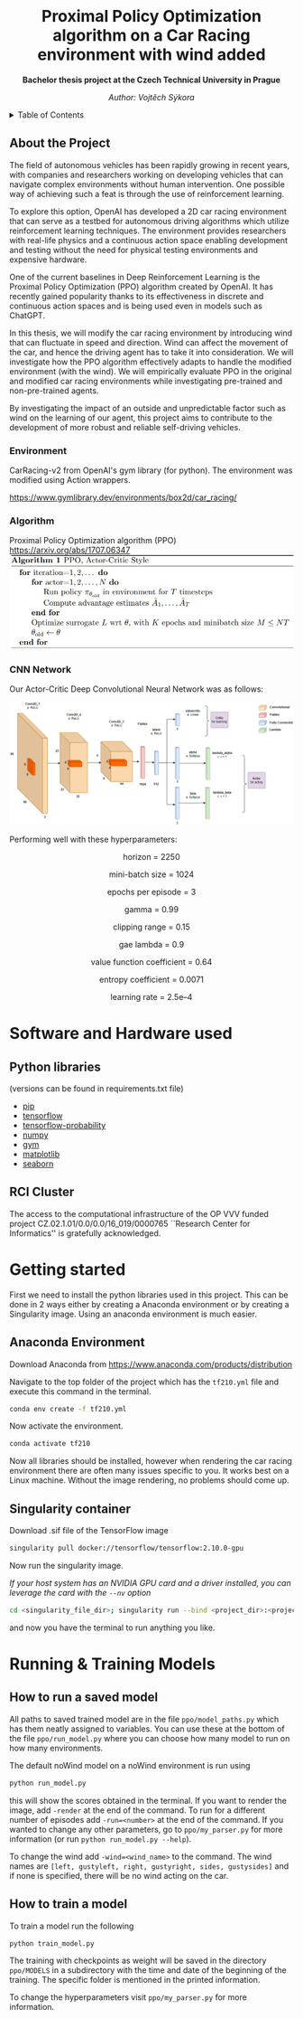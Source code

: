 
<!-- PROJECT Title -->
<br />
<div align="center">
  <h1 align="center">Proximal Policy Optimization algorithm on a Car Racing environment with wind added</h1>

  <p align="center">
    <b>Bachelor thesis project at the Czech Technical University in Prague</b>
  </p>
  <p align="center">
    <i>Author: Vojtěch Sýkora</i>
  </p>
</div>
<!-- ----- -->

<!-- TABLE OF CONTENTS -->
<details>
  <summary>Table of Contents</summary>
  <ol>
    <li>
      <a href="#about-the-project">About The Project</a>
      <ul>
        <li><a href="#environment">Environment</a></li>
        <li><a href="#algorithm">Algorithm</a></li>
        <li><a href="#cnn-network">CNN Network</a></li>
      </ul>
    </li>
    <li>
      <a href="#software-and-hardware-used">Software & Hardware used</a>
      <ul>
        <li><a href="#python-libraries">Python libraries</a></li>
        <li><a href="#rci-cluster">RCI cluster</a></li>
      </ul>
    </li>
   <li>
      <a href="#getting-started">Getting started</a>
      <ul>
        <li><a href="#anaconda-environment">Anaconda environment</a></li>
        <li><a href="#singularity-container">Singularity container</a></li>
      </ul>
    </li>
    <li>
      <a href="#running--training-models">Running & Training Models</a>
      <ul>
        <li><a href="#how-to-run-a-saved-model">How to run a saved model</a></li>
        <li><a href="#how-to-train-a-model">How to train a model</a></li>
      </ul>
    </li>
  </ol>
</details>


<!-- ABOUT THE PROJECT -->
## About the Project

The field of autonomous vehicles has been rapidly growing in recent years, with companies and researchers working on developing vehicles that can navigate complex environments without human intervention. One possible way of achieving such a feat is through the use of reinforcement learning. 
     
To explore this option, OpenAI has developed a 2D car racing environment that can serve as a testbed for autonomous driving algorithms which utilize reinforcement learning techniques. The environment provides researchers with real-life physics and a continuous action space enabling development and testing without the need for physical testing environments and expensive hardware. 

One of the current baselines in Deep Reinforcement Learning is the Proximal Policy Optimization (PPO) algorithm created by OpenAI. It has recently gained popularity thanks to its effectiveness in discrete and continuous action spaces and is being used even in models such as ChatGPT. 

In this thesis, we will modify the car racing environment by introducing wind that can fluctuate in speed and direction. Wind can affect the movement of the car, and hence the driving agent has to take it into consideration. We will investigate how the PPO algorithm effectively adapts to handle the modified environment (with the wind). We will empirically evaluate PPO in the original and modified car racing environments while investigating pre-trained and non-pre-trained agents.

By investigating the impact of an outside and unpredictable factor such as wind on the learning of our agent, this project aims to contribute to the development of more robust and reliable self-driving vehicles.

### Environment

CarRacing-v2 from OpenAI's gym library (for python). The environment was modified using Action wrappers.

https://www.gymlibrary.dev/environments/box2d/car_racing/

<!-- ADD VIDEO of the noWind env and image OF THE ENVIRONMENT HERE -->

### Algorithm
Proximal Policy Optimization algorithm (PPO)
https://arxiv.org/abs/1707.06347
![ppo-algorithm](images/ppo-alg.jpg)

### CNN Network
Our Actor-Critic Deep Convolutional Neural Network was as follows:

![cnn_model](images/network-structure.png)

Performing well with these hyperparameters:
<div align="center">
    <p>horizon = 2250</p>
    <p>mini-batch size = 1024</p>
    <p>epochs per episode = 3</p>
    <p>gamma = 0.99</p>
    <p>clipping range = 0.15</p>
    <p>gae lambda = 0.9</p>
    <p>value function coefficient = 0.64</p>
    <p>entropy coefficient = 0.0071</p>
    <p>learning rate = 2.5e–4</p>
</div>


<!-- SOFTWARE USED -->
# Software and Hardware used

## Python libraries
(versions can be found in requirements.txt file)
* [pip](https://pypi.org/project/pip/)
* [tensorflow](https://www.tensorflow.org/)
* [tensorflow-probability](https://www.tensorflow.org/probability)
* [numpy](https://numpy.org/)
* [gym](https://www.gymlibrary.dev/)
* [matplotlib](https://matplotlib.org/)
* [seaborn](https://seaborn.pydata.org/)

## RCI Cluster
The access to the computational infrastructure of the OP VVV funded project CZ.02.1.01/0.0/0.0/16\_019/0000765 ``Research Center for Informatics'' is gratefully acknowledged.



<!-- GETTING STARTED -->
# Getting started

First we need to install the python libraries used in this project. This can be done in 2 ways either by creating a Anaconda environment or by creating a Singularity image. Using an anaconda environment is much easier.

## Anaconda Environment
Download Anaconda from https://www.anaconda.com/products/distribution

Navigate to the top folder of the project which has the `tf210.yml` file and execute this command in the terminal.
```sh
conda env create -f tf210.yml
```
Now activate the environment.
```sh
conda activate tf210
```
Now all libraries should be installed, however when rendering the car racing environment there are often many issues specific to you. It works best on a Linux machine. Without the image rendering, no problems should come up.

## Singularity container
Download .sif file of the TensorFlow image
```sh
singularity pull docker://tensorflow/tensorflow:2.10.0-gpu
```

Now run the singularity image.

*If your host system has an NVIDIA GPU card and a driver installed, you can leverage the card with the `--nv` option*

<!-- ```sh
cd /mnt/personal/sykorvo1/PPOthesis/ppo; singularity run --bind /mnt/personal/sykorvo1:/mnt/personal/sykorvo1 --nv tensorflow_2.10.0-gpu.sif
``` -->
```sh
cd <singularity_file_dir>; singularity run --bind <project_dir>:<project_dir> --nv tensorflow_2.10.0-gpu.sif
```

and now you have the terminal to run anything you like.

<!-- RUNNING AND TRAINING MODELS -->
# Running & Training Models

## How to run a saved model
All paths to saved trained model are in the file `ppo/model_paths.py` which has them neatly assigned to variables. You can use these at the bottom of the file `ppo/run_model.py` where you can choose how many model to run on how many environments. 

The default noWind model on a noWind environment is run using
```sh
python run_model.py
```
this will show the scores obtained in the terminal. If you want to render the image, add `-render` at the end of the command. To run for a different number of episodes add `-run=<number>` at the end of the command. If you wanted to change any other parameters, go to `ppo/my_parser.py` for more information (or run `python run_model.py --help`).

To change the wind add `-wind=<wind_name>` to the command. The wind names are `[left, gustyleft, right, gustyright, sides, gustysides]` and if none is specified, there will be no wind acting on the car.

## How to train a model
To train a model run the following
```sh
python train_model.py
```

The training with checkpoints as weight will be saved in the directory `ppo/MODELS` in a subdirectory with the time and date of the beginning of the training. The specific folder is mentioned in the printed information. 

To change the hyperparameters visit `ppo/my_parser.py` for more information.
